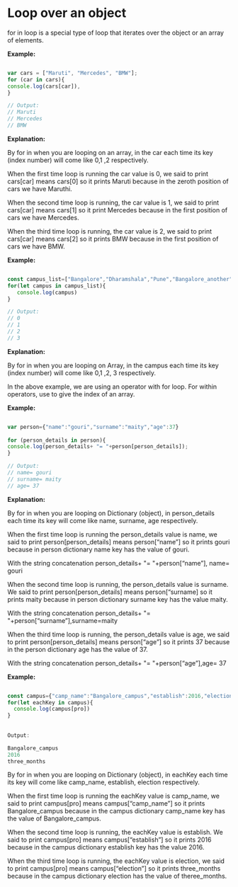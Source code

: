 # Loop over an object

for in loop is a special type of loop that iterates over the object or an array of elements.
 

**Example:**

```javascript

var cars = ["Maruti", "Mercedes", "BMW"];
for (car in cars){
console.log(cars[car]),
}

// Output:
// Maruti
// Mercedes
// BMW

```

**Explanation:**

By for in when you are looping on an array, in the car each time its key (index number) will come like 0,1 ,2 respectively. 

When the first time loop is running the car value is 0, we said to print cars[car] means cars[0] so it prints Maruti because in the zeroth position of cars we have Maruthi.

When the second time loop is running, the car value is 1, we said to print cars[car] means cars[1] so it print Mercedes because in the first position of cars we have Mercedes.

When the third time loop is running, the car value is 2, we said to print cars[car] means cars[2] so it prints BMW because in the first position of cars we have BMW.


**Example:**

```javascript

const campus_list=["Bangalore","Dharamshala","Pune","Bangalore_another"]
for(let campus in campus_list){
   console.log(campus)
}

// Output: 
// 0
// 1
// 2
// 3

```

**Explanation:**

By for in when you are looping  on Array, in  the campus each time its key (index number) will come like 0,1 ,2, 3 respectively. 

In the above example, we are using an operator with for loop. For within operators, use to give the index of an array.

**Example:**

```javascript

var person={"name":"gouri","surname":"maity","age":37}
 
for (person_details in person){
console.log(person_details+ "= "+person[person_details]);
}

// Output: 
// name= gouri
// surname= maity
// age= 37

```

**Explanation:**

By for in when you are looping on Dictionary (object), in  person_details each time its key will come like name, surname, age respectively. 

When the first time loop is running the person_details value is name, we said to print person[person_details] means person[“name”] so it prints gouri because in person dictionary name key has the value of gouri.

With the string concatenation 
person_details+ "= "+person[“name”], name= gouri

When the second time loop is running, the person_details value is surname. We said to print person[person_details] means person[“surname] so it prints maity because in person dictionary surname key has the value maity.

With the string concatenation 
person_details+ "= "+person[“surname”],surname=maity

When the third time loop is running, the person_details value is age, we said to print person[person_details] means person[“age”] so it prints 37 because in the person dictionary age has the value of 37.

With the string concatenation 
person_details+ "= "+person[“age”],age= 37



**Example:** 

```javascript

const campus={"camp_name":"Bangalore_campus","establish":2016,"election":"three_months"}
for(let eachKey in campus){
  console.log(campus[pro])
}
 
 
Output: 

Bangalore_campus
2016
three_months

```

By for in when you are looping on Dictionary (object), in  eachKey each time its key will come like camp_name, establish, election respectively. 

When the first time loop is running the eachKey value is camp_name, we said to print campus[pro] means campus[“camp_name”] so it prints Bangalore_campus  because in the campus dictionary camp_name key has the value of Bangalore_campus.

When the second time loop is running, the eachKey value is establish. We said to print  campus[pro] means campus[“establish”] so it prints 2016 because in the campus dictionary establish key has the value 2016.

When the third time loop is running, the eachKey value is election, we said to print campus[pro] means campus[“election”] so it prints three_months because in the campus dictionary election has the value of theree_months.

